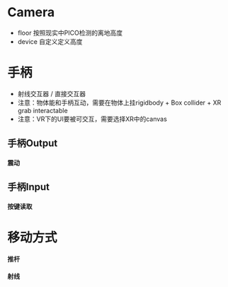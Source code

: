 # Camera
- floor 按照现实中PICO检测的离地高度
- device 自定义定义高度
# 手柄
- 射线交互器 / 直接交互器
- 注意：物体能和手柄互动，需要在物体上挂rigidbody + Box collider + XR grab interactable
- 注意：VR下的UI要被可交互，需要选择XR中的canvas

##  手柄Output
#### 震动
## 手柄Input
#### 按键读取

# 移动方式
#### 推杆
#### 射线
